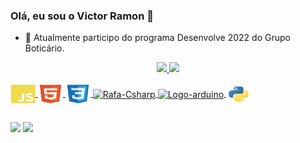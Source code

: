 ### Olá, eu sou o Victor Ramon 👋

- 🌱 Atualmente participo do programa Desenvolve 2022 do Grupo Boticário.

<!-- Bacharel em Ciências e Tecnologia com ênfase em Tecnologia Mecânica, Engenheiro Mecânico (UFRN) e Mestre em Engenharia Elétrica e de Computação (UFRN). Participou como voluntário na equipe de Aerodesign da UFRN (Carkará Aerodesign) em 2016, 2017 e 2018 obtendo respectivamente o 3°, 2° e 2° lugar no campeonato nacional na competição SAE Brasil Aerodesign. Foi estagiário por 6 meses na empresa Qualital Consultoria e Treinamento, 6 meses na empresa Natalmakers Comércio e Serviços de Eletroeletrônicos, seguido por mais um ano de trabalho como desenvolvedor. Além disso, participou também do corpo de discentes pesquisadores no Laboratório de Manufatura da UFRN (LabMan/UFRN) como aluno de Mestrado em Engenharia Elétrica e de Computação pelo programa de pós graduação em Engenharia Elétrica e de Computação da Universidade Federal do Rio Grande do Norte (PPGEEC/UFRN), desenvolvendo pesquisas com controle inteligente aplicado a robôs móveis. Atualmente está participando como estudante de programação do Programa Boticário Desenvolve 2022. -->

<div align="center">
  <a href="https://github.com/victorramonfm">
  <img height="150em" src="https://github-readme-stats.vercel.app/api?username=victorramonfm&show_icons=true&theme=dark&include_all_commits=true&count_private=true"/>
  <img height="150em" src="https://github-readme-stats.vercel.app/api/top-langs/?username=victorramonfm&layout=compact&langs_count=7&theme=dark"/>
</div>
<div style="display: inline_block"><br>
  <img align="center" alt="Rafa-Js" height="30" width="40" src="https://raw.githubusercontent.com/devicons/devicon/master/icons/javascript/javascript-plain.svg">
  <img align="center" alt="Rafa-HTML" height="30" width="40" src="https://raw.githubusercontent.com/devicons/devicon/master/icons/html5/html5-original.svg">
  <img align="center" alt="Rafa-CSS" height="30" width="40" src="https://raw.githubusercontent.com/devicons/devicon/master/icons/css3/css3-original.svg">
  <img align="center" alt="Rafa-Csharp" height="30" width="40" src="https://cdn.jsdelivr.net/gh/devicons/devicon/icons/cplusplus/cplusplus-original.svg">
  <img align="center" alt="Logo-arduino" height="30" width="40" src="https://cdn.jsdelivr.net/gh/devicons/devicon/icons/arduino/arduino-original-wordmark.svg">         
  <img align="center" alt="Rafa-Python" height="30" width="40" src="https://raw.githubusercontent.com/devicons/devicon/master/icons/python/python-original.svg">
</div>
          
  ##
  
<div> 
  <a href="https://www.linkedin.com/in/victorramonfm/" target="_blank"><img src="https://img.shields.io/badge/-LinkedIn-%230077B5?style=for-the-badge&logo=linkedin&logoColor=white" target="_blank"></a>
  <a href = "mailto:victor.moreira.086@ufrn.edu.br"><img src="https://img.shields.io/badge/-Gmail-%23333?style=for-the-badge&logo=gmail&logoColor=white" target="_blank"></a>

  <!-- ![Snake animation](https://github.com/rafaballerini/rafaballerini/blob/output/github-contribution-grid-snake.svg) -->
 
</div>
